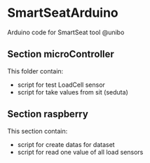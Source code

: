 # SmartSeatArduino
Arduino code for SmartSeat tool @unibo

## Section microController
This folder contain:
- script for test LoadCell sensor
- script for take values from sit (seduta)

## Section raspberry
This section contain:
- script for create datas for dataset
- script for read one value of all load sensors 
